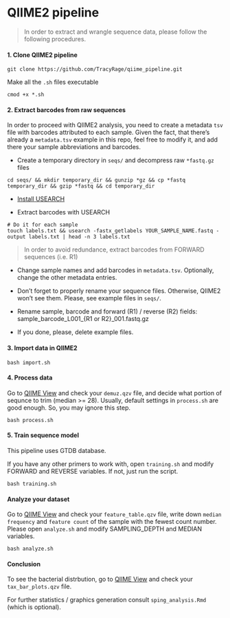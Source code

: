 QIIME2 pipeline
================

<!-- README.md is generated from README.Rmd. Please edit that file -->

> In order to extract and wrangle sequence data, please follow the
> following procedures.

#### 1. Clone QIIME2 pipeline

``` shell
git clone https://github.com/TracyRage/qiime_pipeline.git
```

Make all the `.sh` files executable

``` shell
cmod +x *.sh 
```

#### 2. Extract barcodes from raw sequences

In order to proceed with QIIME2 analysis, you need to create a metadata
`tsv` file with barcodes attributed to each sample. Given the fact, that
there’s already a `metadata.tsv` example in this repo, feel free to
modify it, and add there your sample abbreviations and barcodes.

-   Create a temporary directory in `seqs/` and decompress raw
    `*fastq.gz` files

``` shell
cd seqs/ && mkdir temporary_dir && gunzip *gz && cp *fastq temporary_dir && gzip *fastq && cd temporary_dir
```

-   [Install USEARCH](https://drive5.com/usearch/download.html)

-   Extract barcodes with USEARCH

``` shell
# Do it for each sample
touch labels.txt && usearch -fastx_getlabels YOUR_SAMPLE_NAME.fastq -output labels.txt | head -n 3 labels.txt
```

> In order to avoid redundance, extract barcodes from FORWARD sequences
> (i.e. R1)

-   Change sample names and add barcodes in `metadata.tsv`. Optionally,
    change the other metadata entries.

-   Don’t forget to properly rename your sequence files. Otherwise,
    QIIME2 won’t see them. Please, see example files in `seqs/`.

-   Rename sample, barcode and forward (R1) / reverse (R2) fields:
    sample\_barcode\_L001\_{R1 or R2}\_001.fastq.gz

-   If you done, please, delete example files.

#### 3. Import data in QIIME2

``` shell
bash import.sh
```

#### 4. Process data

Go to [QIIME View](https://view.qiime2.org/) and check your `demuz.qzv`
file, and decide what portion of sequnce to trim (median &gt;= 28).
Usually, default settings in `process.sh` are good enough. So, you may
ignore this step.

``` shell
bash process.sh
```

#### 5. Train sequence model

This pipeline uses GTDB database.

If you have any other primers to work with, open `training.sh` and
modify FORWARD and REVERSE variables. If not, just run the script.

``` shell
bash training.sh
```

#### Analyze your dataset

Go to [QIIME View](https://view.qiime2.org/) and check your
`feature_table.qzv` file, write down `median frequency` and
`feature count` of the sample with the fewest count number. Please open
`analyze.sh` and modify SAMPLING\_DEPTH and MEDIAN variables.

``` shell
bash analyze.sh
```

#### Conclusion

To see the bacterial distrbution, go to [QIIME
View](https://view.qiime2.org/) and check your `tax_bar_plots.qzv` file.

For further statistics / graphics generation consult
`sping_analysis.Rmd` (which is optional).
